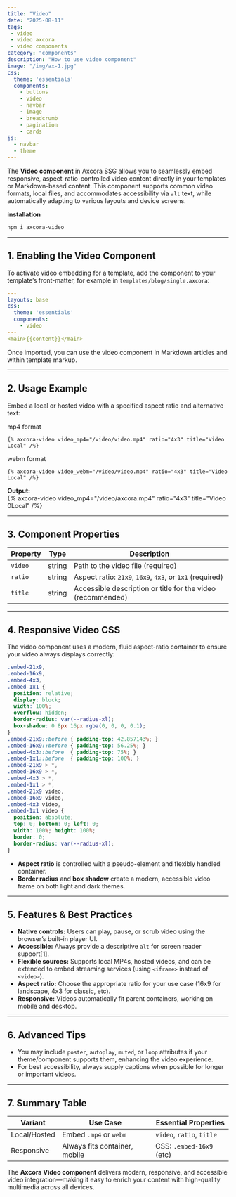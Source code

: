 ```yaml
---
title: "Video"
date: "2025-08-11"
tags: 
 - video
 - video axcora
 - video components
category: "components"
description: "How to use video component"
image: "/img/ax-1.jpg"
css:
  theme: 'essentials'
  components:
    - buttons
    - video
    - navbar
    - image
    - breadcrumb
    - pagination
    - cards
js:
  - navbar
  - theme
---
```


The **Video component** in Axcora SSG allows you to seamlessly embed responsive, aspect-ratio-controlled video content directly in your templates or Markdown-based content. This component supports common video formats, local files, and accommodates accessibility via `alt` text, while automatically adapting to various layouts and device screens.

**installation**

```bash
npm i axcora-video
```

---

## 1. Enabling the Video Component

To activate video embedding for a template, add the component to your template’s front-matter, for example in `templates/blog/single.axcora`:

```yaml
---
layouts: base
css:
  theme: 'essentials'
  components:
    - video
---
<main>{{content}}</main>
```

Once imported, you can use the video component in Markdown articles and within template markup.

---

## 2. Usage Example

Embed a local or hosted video with a specified aspect ratio and alternative text:

mp4 format
```
{% axcora-video video_mp4="/video/video.mp4" ratio="4x3" title="Video Local" /%}
```
webm format
```
{% axcora-video video_webm="/video/video.mp4" ratio="4x3" title="Video Local" /%}
```

**Output:**  
{% axcora-video video_mp4="/video/axcora.mp4" ratio="4x3" title="Video 0Local" /%}

---

## 3. Component Properties

| Property  | Type   | Description                                                        |
|-----------|--------|--------------------------------------------------------------------|
| `video`     | string | Path to the video file (required)                           |
| `ratio`   | string | Aspect ratio: `21x9`, `16x9`, `4x3`, or `1x1` (required)           |
| `title`     | string | Accessible description or title for the video (recommended)         |

---

## 4. Responsive Video CSS

The video component uses a modern, fluid aspect-ratio container to ensure your video always displays correctly:

```css
.embed-21x9,
.embed-16x9,
.embed-4x3,
.embed-1x1 {
  position: relative;
  display: block;
  width: 100%;
  overflow: hidden;
  border-radius: var(--radius-xl);
  box-shadow: 0 8px 16px rgba(0, 0, 0, 0.1);
}
.embed-21x9::before { padding-top: 42.857143%; }
.embed-16x9::before { padding-top: 56.25%; }
.embed-4x3::before  { padding-top: 75%; }
.embed-1x1::before  { padding-top: 100%; }
.embed-21x9 > *,
.embed-16x9 > *,
.embed-4x3 > *,
.embed-1x1 > *,
.embed-21x9 video,
.embed-16x9 video,
.embed-4x3 video,
.embed-1x1 video {
  position: absolute;
  top: 0; bottom: 0; left: 0;
  width: 100%; height: 100%;
  border: 0;
  border-radius: var(--radius-xl);
}
```

- **Aspect ratio** is controlled with a pseudo-element and flexibly handled container.
- **Border radius** and **box shadow** create a modern, accessible video frame on both light and dark themes.

---

## 5. Features & Best Practices

- **Native controls:** Users can play, pause, or scrub video using the browser’s built-in player UI.
- **Accessible:** Always provide a descriptive `alt` for screen reader support[1].
- **Flexible sources:** Supports local MP4s, hosted videos, and can be extended to embed streaming services (using `<iframe>` instead of `<video>`).
- **Aspect ratio:** Choose the appropriate ratio for your use case (16x9 for landscape, 4x3 for classic, etc).
- **Responsive:** Videos automatically fit parent containers, working on mobile and desktop.

---

## 6. Advanced Tips

- You may include `poster`, `autoplay`, `muted`, or `loop` attributes if your theme/component supports them, enhancing the video experience.
- For best accessibility, always supply captions when possible for longer or important videos.

---

## 7. Summary Table

| Variant         | Use Case                       | Essential Properties           |
|-----------------|-------------------------------|-------------------------------|
| Local/Hosted    | Embed `.mp4` or `webm`       | `video`, `ratio`, `title`         |
| Responsive      | Always fits container, mobile  | CSS: `.embed-16x9` (etc)      |

The **Axcora Video component** delivers modern, responsive, and accessible video integration—making it easy to enrich your content with high-quality multimedia across all devices.